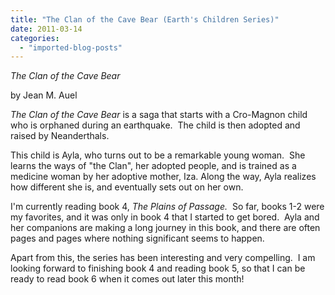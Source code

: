 ```yaml
---
title: "The Clan of the Cave Bear (Earth's Children Series)"
date: 2011-03-14
categories: 
  - "imported-blog-posts"
---
```


_The Clan of the Cave Bear_

by Jean M. Auel

  

_The Clan of the Cave Bear_ is a saga that starts with a Cro-Magnon child who is orphaned during an earthquake.  The child is then adopted and raised by Neanderthals.

  

This child is Ayla, who turns out to be a remarkable young woman.  She learns the ways of "the Clan", her adopted people, and is trained as a medicine woman by her adoptive mother, Iza. Along the way, Ayla realizes how different she is, and eventually sets out on her own.  

  

I'm currently reading book 4, _The Plains of Passage._  So far, books 1-2 were my favorites, and it was only in book 4 that I started to get bored.  Ayla and her companions are making a long journey in this book, and there are often pages and pages where nothing significant seems to happen.

  

Apart from this, the series has been interesting and very compelling.  I am looking forward to finishing book 4 and reading book 5, so that I can be ready to read book 6 when it comes out later this month!
